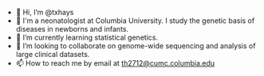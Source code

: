 - 👋 Hi, I’m @txhays
- 👀 I'm a neonatologist at Columbia University. I study the genetic basis of diseases in newborns and infants.
- 🌱 I’m currently learning statistical genetics.
- 💞️ I’m looking to collaborate on genome-wide sequencing and analysis of large clinical datasets.
- 📫 How to reach me by email at th2712@cumc.columbia.edu

<!---
txhays/txhays is a ✨ special ✨ repository because its `README.md` (this file) appears on your GitHub profile.
You can click the Preview link to take a look at your changes.
--->
